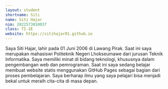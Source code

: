 ```yaml
---
layout: student
shortname: Siti
name: Siti Hajar
nim: 2022573010037
class: TI-1E
website: https://sitihajar01.github.io
---
```

Saya Siti Hajar, lahir pada 01 Juni 2006 di Lawang Pirak. Saat ini saya merupakan mahasiswi Politeknik Negeri Lhokseumawe dari jurusan Teknik Informatika. Saya memiliki minat di bidang teknologi, khususnya dalam pengembangan web dan pemrograman.
Saat ini saya sedang belajar membuat website statis menggunakan GitHub Pages sebagai bagian dari proses pembelajaran. Saya berharap ilmu yang saya pelajari bisa menjadi bekal untuk meraih cita-cita di masa depan.
